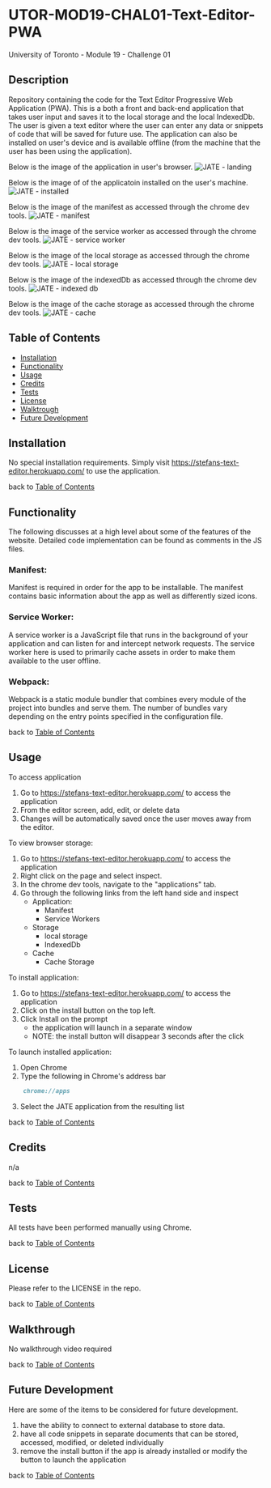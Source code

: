 # UTOR-MOD19-CHAL01-Text-Editor-PWA
University of Toronto - Module 19 - Challenge 01

## Description

Repository containing the code for the Text Editor Progressive Web Application (PWA). This is a both a front and back-end application that takes user input and saves it to the local storage and the local IndexedDb. The user is given a text editor where the user can enter any data or snippets of code that will be saved for future use. The application can also be installed on user's device and is available offline (from the machine that the user has been using the application). 

Below is the image of the application in user's browser.
![JATE - landing](./assets/images/JATE-01-landing.png)

Below is the image of of the applicatoin installed on the user's machine.
![JATE - installed](./assets/images/JATE-02-installed.png)

Below is the image of the manifest as accessed through the chrome dev tools.
![JATE - manifest](./assets/images/JATE-03-manifest.png)

Below is the image of the service worker as accessed through the chrome dev tools.
![JATE - service worker](./assets/images/JATE-04-service-worker.png)

Below is the image of the local storage as accessed through the chrome dev tools.
![JATE - local storage](./assets/images/JATE-05-local-storage.png)

Below is the image of the indexedDb as accessed through the chrome dev tools.
![JATE - indexed db](./assets/images/JATE-06-indexeddb.png)

Below is the image of the cache storage as accessed through the chrome dev tools.
![JATE - cache](./assets/images/JATE-07-cache.png)



## Table of Contents

- [Installation](#installation)
- [Functionality](#functionality)
- [Usage](#usage)
- [Credits](#credits)
- [Tests](#tests)
- [License](#license)
- [Walktrough](#walkthrough)
- [Future Development](#future-development)

## Installation

No special installation requirements. Simply visit https://stefans-text-editor.herokuapp.com/ to use the application.


back to [Table of Contents](#table-of-contents)


## Functionality

The following discusses at a high level about some of the features of the website. Detailed code implementation can be found as comments in the JS files.


### Manifest:

Manifest is required in order for the app to be installable. The manifest contains basic information about the app as well as differently sized icons.

### Service Worker:

A service worker is a JavaScript file that runs in the background of your application and can listen for and intercept network requests. The service worker here is used to primarily cache assets in order to make them available to the user offline.

### Webpack:

Webpack is a static module bundler that combines every module of the project into bundles and serve them. The number of bundles vary depending on the entry points specified in the configuration file.


back to [Table of Contents](#table-of-contents)

## Usage

To access application
1. Go to https://stefans-text-editor.herokuapp.com/ to access the application
2. From the editor screen, add, edit, or delete data
3. Changes will be automatically saved once the user moves away from the editor.

To view browser storage:
1. Go to https://stefans-text-editor.herokuapp.com/ to access the application
2. Right click on the page and select inspect.
3. In the chrome dev tools, navigate to the "applications" tab.
4. Go through the following links from the left hand side and inspect
    - Application:
        - Manifest
        - Service Workers
    - Storage
        - local storage
        - IndexedDb
    - Cache
        - Cache Storage

To install application:
1. Go to https://stefans-text-editor.herokuapp.com/ to access the application
2. Click on the install button on the top left.
3. Click Install on the prompt
    - the application will launch in a separate window
    - NOTE: the install button will disappear 3 seconds after the click

To launch installed application:
1. Open Chrome
2. Type the following in Chrome's address bar 
```md 
    chrome://apps
```
3. Select the JATE application from the resulting list

back to [Table of Contents](#table-of-contents)


## Credits
n/a

back to [Table of Contents](#table-of-contents)


## Tests

All tests have been performed manually using Chrome.

back to [Table of Contents](#table-of-contents)


## License

Please refer to the LICENSE in the repo.

back to [Table of Contents](#table-of-contents)


## Walkthrough

No walkthrough video required

back to [Table of Contents](#table-of-contents)


## Future Development

Here are some of the items to be considered for future development.
1. have the ability to connect to external database to store data.
2. have all code snippets in separate documents that can be stored, accessed, modified, or deleted individually
3. remove the install button if the app is already installed or modify the button to launch the application


back to [Table of Contents](#table-of-contents)
